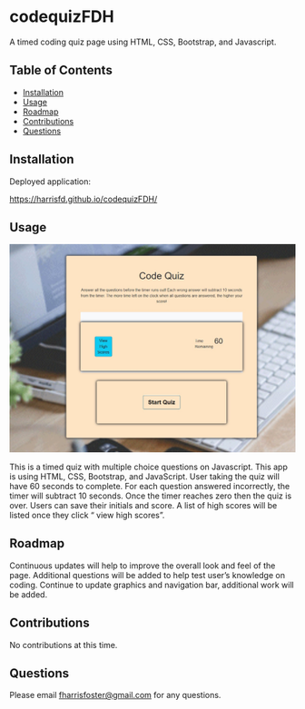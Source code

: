 # codequizFDH

A timed coding quiz page using HTML, CSS, Bootstrap, and Javascript.
## Table of Contents

- [Installation](#installation)
- [Usage](#usage)
- [Roadmap](#roadmap)
- [Contributions](#contributions)
- [Questions](#questions)

## Installation

Deployed application:

https://harrisfd.github.io/codequizFDH/
## Usage

<img src="./Assets/images/Code Quiz FH.jpg" alt="JPG of the application"/>

This is a timed quiz with multiple choice questions on Javascript.  This app is using HTML, CSS, Bootstrap, and JavaScript. User taking the quiz will have 60 seconds to complete. For each question answered incorrectly, the timer will subtract 10 seconds. Once the timer reaches zero then the quiz is over. Users can save their initials and score.  A list of high scores will be listed once they click “ view high scores”.


## Roadmap

Continuous updates will help to improve the overall look and feel of the page.  Additional questions will be added to help test user’s knowledge on coding. Continue to update graphics and navigation bar, additional work will be added. 

## Contributions
No contributions at this time.
## Questions
Please email fharrisfoster@gmail.com for any questions.
